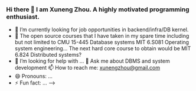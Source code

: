 ### Hi there 👋 I am Xuneng Zhou. A highly motivated programming enthusiast.

- 🌱 I’m currently looking for job opportunities in backend/infra/DB kernel.
- 👯 The open source courses that I have taken in my spare time including but not limited to
     CMU 15-445 Database systems
     MIT 6.S081 Operating system engineering...
     The next hard core course to obtain would be MIT 6.824 Distributed systems?
- 🤔 I’m looking for help with ...
💬 Ask me about DBMS and system development
📫 How to reach me: xunengzhou@gmail.com
- 😄 Pronouns: ...
- ⚡ Fun fact: ...
-->
